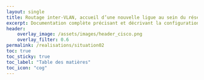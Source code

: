 ```yaml
---
layout: single
title: Routage inter-VLAN, accueil d’une nouvelle ligue au sein du réseau de la M2L 
excerpt: Documentation complète précisant et décrivant la configuration d'un routage inter-VLAN
header:
    overlay_image: /assets/images/header_cisco.png
    overlay_filter: 0.6
permalink: /realisations/situation02
toc: true
toc_sticky: true
toc_label: "Table des matières"
toc_icon: "cog"
---
```

